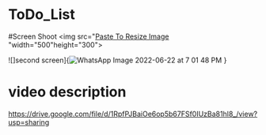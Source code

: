 # ToDo_List

#Screen Shoot
<img src="[Paste To Resize Image ](https://user-images.githubusercontent.com/82304131/175103170-8fa4dc17-1991-48f8-a8bd-4e57c3f5e0ce.jpeg)"width="500"height="300">


![]second screen]{![WhatsApp Image 2022-06-22 at 7 01 48 PM](https://user-images.githubusercontent.com/82304131/175103359-3136b5e9-f098-46e1-9e77-a61e62f90c01.jpeg)
}

# video description
https://drive.google.com/file/d/1RpfPJBaiOe6op5b67FSf0IUzBa81hl8_/view?usp=sharing
